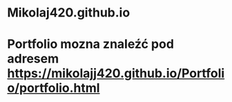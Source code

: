 # Mikolaj420.github.io
# Portfolio mozna znaleźć pod adresem https://mikolajj420.github.io/Portfolio/portfolio.html
